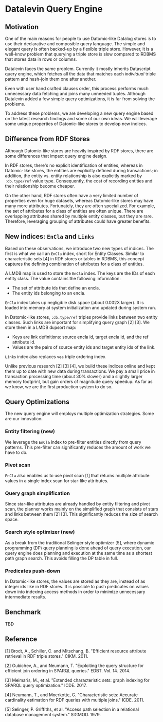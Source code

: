 # Datalevin Query Engine

## Motivation

One of the main reasons for people to use Datomic-like Datalog stores is to use
their declarative and composible query language. The simple and elegant query is
often backed-up by a flexible triple store. However, it is a well-know problem
that querying a triple store is slow compared to RDBMS that stores data in rows
or columns.

Datalevin faces the same problem. Currently it mostly inherits Datascript query
engine, which fetches all the data that matches each *individual* triple
pattern and hash-join them one after another.

Even with user hand crafted clauses order, this process performs much
unnecessary data fetching and joins many unneeded tuples. Although Datalevin
added a few simple query optimizations, it is far from solving the problems.

To address these problems, we are developing a new query engine based on the
latest research findings and some of our own ideas. We will leverage
some unique properties of Datomic-like stores to develop new indices.

## Difference from RDF Stores

Although Datomic-like stores are heavily inspired by RDF stores, there are
some differences that impact query engine design.

In RDF stores, there's no explicit identification of entities, whereas in
Datomic-like stores, the entities are explicitly defined during transactions; in
addition, the entity vs. entity relationship is also explicitly marked by
`:db.type/ref` value type. Consequently, the cost of recording
entities and their relationship become cheaper.

On the other hand, RDF stores often have a very limited number of properties
even for huge datasets, whereas Datomic-like stores may have many more
attributes. Fortunately, they are often specialized. For example, the set of
attributes for a class of entities are often unique. There are overlapping
attributes shared by multiple entity classes, but they are rare. Therefore,
leveraging grouping of attributes could have greater benefits.

## New indices: `EnCla` and `Links`

Based on these observations, we introduce two new types of indices. The first is
what we call an `EnCla` index, short for Entity Classes. Similar to
characteristic sets [4] in RDF stores or tables in RDBMS, this concept captures
the defining combination of attributes for a class of entities.

A LMDB map is used to store the `EnCla` index. The keys
are the IDs of each entity class. The value contains the following information:

* The set of attribute ids that define an encla.
* The entity ids belonging to an encla.

`EnCla` index takes up negligible disk space (about 0.002X larger). It is loaded
into memory at system initialization and updated during system run.

In Datomic-like stores, `:db.type/ref` triples provide links between two entity
classes. Such links are important for simplifying query graph [2] [3]. We store
them in a LMDB dupsort map:

* Keys are link definitions: source encla id, target encla id, and the
  ref attribute id.
* Values are the pairs of source entity ids and target entity ids of the link.

`Links` index also replaces `vea` triple ordering index.

Unlike previous research [2] [3] [4], we build these indices online and kept
them up to date with new data during transactions. We pay a small price in
transaction processing time (about 30% slower) and a slightly larger memory
footprint, but gain orders of magnitude query speedup. As far as we know, we are
the first production system to do so.

## Query Optimizations

The new query engine will employs multiple optimization strategies. Some are our
innovation.

### Entity filtering (new)

 We leverage the `EnCla` index to pre-filter entities directly from query
 patterns. This pre-filter can significantly reduces the amount of work we have
 to do.

### Pivot scan

`EnCla` also enables us to use pivot scan [1] that returns multiple attribute
values in a single index scan for star-like attributes.

### Query graph simplification

Since star-like attributes are already handled by entity filtering and pivot
scan, the planner works mainly on the simplified graph that consists of stars and
links between them [2] [3]. This significantly reduces the size of search space.

### Search style optimizer (new)

As a break from the traditional Selinger style optimizer [5], where
dynamic programming (DP) query planning is done ahead of query execution, our
query engine does planning and execution at the same time as a shortest path
graph search. This avoids filling the DP table in full.

### Predicates push-down

In Datomic-like stores, the values are stored as they are, instead of as integer
ids like in RDF stores. It is possible to push predicates on values down into
indexing access methods in order to minimize unnecessary intermediate results.

## Benchmark

TBD

## Reference

[1] Brodt, A., Schiller, O. and Mitschang, B. "Efficient resource attribute
retrieval in RDF triple stores." CIKM. 2011.

[2] Gubichev, A., and Neumann, T. "Exploiting the query structure for efficient
join ordering in SPARQL queries." EDBT. Vol. 14. 2014.

[3] Meimaris, M., et al. "Extended characteristic sets: graph indexing for
SPARQL query optimization." ICDE. 2017.

[4] Neumann, T., and Moerkotte, G. "Characteristic sets: Accurate cardinality
estimation for RDF queries with multiple joins." ICDE. 2011.

[5] Selinger, P. Griffiths, et al. "Access path selection in a relational
database management system." SIGMOD. 1979.
